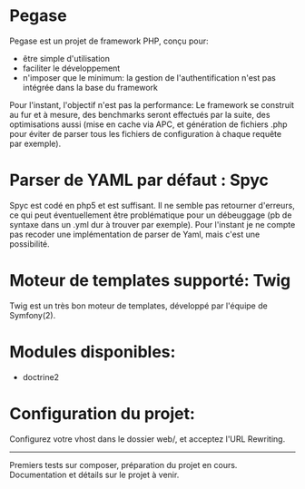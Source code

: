 Pegase
======
 
Pegase est un projet de framework PHP, conçu pour:
- être simple d'utilisation
- faciliter le développement
- n'imposer que le minimum: la gestion de l'authentification n'est pas intégrée dans la base du framework

Pour l'instant, l'objectif n'est pas la performance: Le framework se construit au fur et à mesure, des benchmarks seront effectués par la suite, des optimisations aussi (mise en cache via APC, et génération de fichiers .php pour éviter de parser tous les fichiers de configuration à chaque requête par exemple).

Parser de YAML par défaut : Spyc
================================

Spyc est codé en php5 et est suffisant.
Il ne semble pas retourner d'erreurs, ce qui peut éventuellement être problématique pour un débeuggage (pb de syntaxe dans un .yml dur à trouver par exemple).
Pour l'instant je ne compte pas recoder une implémentation de parser de Yaml, mais c'est une possibilité.

Moteur de templates supporté: Twig
==================================

Twig est un très bon moteur de templates, développé par l'équipe de Symfony(2).

Modules disponibles:
====================

- doctrine2

Configuration du projet:
========================

Configurez votre vhost dans le dossier web/, et acceptez l'URL Rewriting.

-----------

Premiers tests sur composer, préparation du projet en cours.
Documentation et détails sur le projet à venir.
